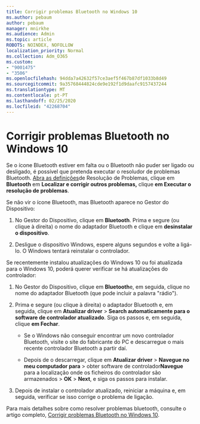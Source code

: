 ```yaml
---
title: Corrigir problemas Bluetooth no Windows 10
ms.author: pebaum
author: pebaum
manager: mnirkhe
ms.audience: Admin
ms.topic: article
ROBOTS: NOINDEX, NOFOLLOW
localization_priority: Normal
ms.collection: Adm_O365
ms.custom:
- "9001475"
- "3506"
ms.openlocfilehash: 94dda7a42632f57ce3aef5f467b87df1033b8d49
ms.sourcegitcommit: 9a35768444824cde9e192f1d9daafc9157437244
ms.translationtype: MT
ms.contentlocale: pt-PT
ms.lasthandoff: 02/25/2020
ms.locfileid: "42268704"
---
```

# <a name="fix-bluetooth-problems-in-windows-10"></a>Corrigir problemas Bluetooth no Windows 10

Se o ícone Bluetooth estiver em falta ou o Bluetooth não puder ser ligado ou desligado, é possível que pretenda executar o resoludor de problemas Bluetooth. [Abra as definições](ms-settings:troubleshoot)de Resolução de Problemas, clique em **Bluetooth** em **Localizar e corrigir outros problemas,** clique **em Executar o resolução de problemas**.

Se não vir o ícone Bluetooth, mas Bluetooth aparece no Gestor do Dispositivo:

1. No Gestor do Dispositivo, clique em **Bluetooth**. Prima e segure (ou clique à direita) o nome do adaptador Bluetooth e clique em **desinstalar o dispositivo**.

2. Desligue o dispositivo Windows, espere alguns segundos e volte a ligá-lo. O Windows tentará reinstalar o controlador.

Se recentemente instalou atualizações do Windows 10 ou foi atualizada para o Windows 10, poderá querer verificar se há atualizações do controlador:

1. No Gestor do Dispositivo, clique em **Bluetooth**e, em seguida, clique no nome do adaptador Bluetooth (que pode incluir a palavra "rádio").

2. Prima e segure (ou clique à direita) o adaptador Bluetooth e, em seguida, clique em **Atualizar driver** > **Search automaticamente para o software de controlador atualizado**. Siga os passos e, em seguida, clique **em Fechar**.

      - Se o Windows não conseguir encontrar um novo controlador Bluetooth, visite o site do fabricante do PC e descarregue o mais recente controlador Bluetooth a partir daí.

    - Depois de o descarregar, clique em **Atualizar driver** > **Navegue no meu computador para** > obter software de controlador**Navegue** para a localização onde os ficheiros do controlador são armazenados > **OK** > **Next**, e siga os passos para instalar.

3. Depois de instalar o controlador atualizado, reiniciar a máquina e, em seguida, verificar se isso corrige o problema de ligação.

Para mais detalhes sobre como resolver problemas bluetooth, consulte o artigo completo, [Corrigir problemas Bluetooth no Windows 10](https://support.microsoft.com/help/14169/windows-10-fix-bluetooth-problems).
